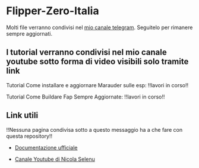 # Flipper-Zero-Italia

Molti file verranno condivisi nel [mio canale telegram](https://t.me/flipperzeroitaliafile/). Seguitelo per rimanere sempre aggiornati.

## I tutorial verranno condivisi nel mio canale youtube sotto forma di video visibili solo tramite link

Tutorial Come installare e aggiornare Marauder sulle esp: !!lavori in corso!!

Tutorial Come Buildare Fap Sempre Aggiornate: !!lavori in corso!!

## Link utili 

!!Nessuna pagina condivisa sotto a questo messaggio ha a che fare con questa repository!!

- [Documentazione ufficiale](https://docs.flipperzero.one/)

- [Canale Youtube di Nicola Selenu](https://www.youtube.com/@NicolaSelenu)
